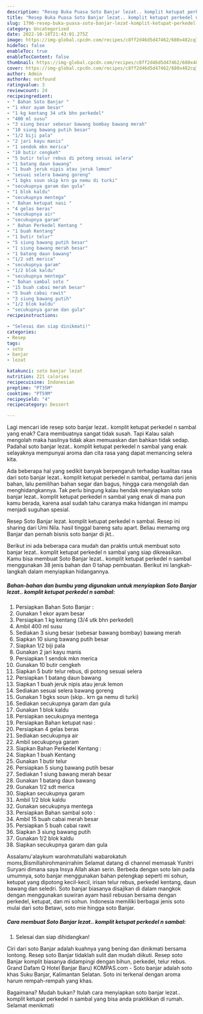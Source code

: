 ```yaml
---
description: "Resep Buka Puasa Soto Banjar lezat.. komplit ketupat perkedel n sambal, Lezat"
title: "Resep Buka Puasa Soto Banjar lezat.. komplit ketupat perkedel n sambal, Lezat"
slug: 1796-resep-buka-puasa-soto-banjar-lezat-komplit-ketupat-perkedel-n-sambal-lezat
category: Uncategorized
date: 2022-10-18T21:43:01.275Z
image: https://img-global.cpcdn.com/recipes/c8ff2d46d5d47462/680x482cq70/soto-banjar-lezat-komplit-ketupat-perkedel-n-sambal-foto-resep-utama.jpg
hideToc: false
enableToc: true
enableTocContent: false
thumbnail: https://img-global.cpcdn.com/recipes/c8ff2d46d5d47462/680x482cq70/soto-banjar-lezat-komplit-ketupat-perkedel-n-sambal-foto-resep-utama.jpg
cover: https://img-global.cpcdn.com/recipes/c8ff2d46d5d47462/680x482cq70/soto-banjar-lezat-komplit-ketupat-perkedel-n-sambal-foto-resep-utama.jpg
author: Admin
authorAv: notfound
ratingvalue: 3
reviewcount: 24
recipeingredient:
- " Bahan Soto Banjar "
- "1 ekor ayam besar"
- "1 kg kentang 34 utk bhn perkedel"
- "400 ml susu"
- "3 siung besar sebesar bawang bombay bawang merah"
- "10 siung bawang putih besar"
- "1/2 biji pala"
- "2 jari kayu manis"
- "1 sendok mkn merica"
- "10 butir cengkeh"
- "5 butir telur rebus di potong sesuai selera"
- "1 batang daun bawang"
- "1 buah jeruk nipis atau jeruk lemon"
- "sesuai selera bawang goreng"
- "1 bgks soun skip krn ga nemu di turki"
- "secukupnya garam dan gula"
- "1 blok kaldu"
- "secukupnya mentega"
- " Bahan ketupat nasi "
- "4 gelas beras"
- "secukupnya air"
- "secukupnya garam"
- " Bahan Perkedel Kentang "
- "1 buah Kentang"
- "1 butir telur"
- "5 siung bawang putih besar"
- "1 siung bawang merah besar"
- "1 batang daun bawang"
- "1/2 sdt merica"
- "secukupnya garam"
- "1/2 blok kaldu"
- "secukupnya mentega"
- " Bahan sambal soto "
- "15 buah cabai merah besar"
- "5 buah cabai rawit"
- "3 siung bawang putih"
- "1/2 blok kaldu"
- "secukupnya garam dan gula"
recipeinstructions:

- "Selesai dan siap dinikmati!"
categories:
- Resep
tags:
- soto
- banjar
- lezat

katakunci: soto banjar lezat 
nutrition: 221 calories
recipecuisine: Indonesian
preptime: "PT35M"
cooktime: "PT59M"
recipeyield: "4"
recipecategory: Dessert

---
```



Lagi mencari ide resep soto banjar lezat.. komplit ketupat perkedel n sambal yang enak? Cara membuatnya sangat tidak susah. Tapi Kalau salah mengolah maka hasilnya tidak akan memuaskan dan bahkan tidak sedap. Padahal soto banjar lezat.. komplit ketupat perkedel n sambal yang enak selayaknya mempunyai aroma dan cita rasa yang dapat memancing selera kita.


Ada beberapa hal yang sedikit banyak berpengaruh terhadap kualitas rasa dari soto banjar lezat.. komplit ketupat perkedel n sambal, pertama dari jenis bahan, lalu pemilihan bahan segar dan bagus, hingga cara mengolah dan menghidangkannya. Tak perlu bingung kalau hendak menyiapkan soto banjar lezat.. komplit ketupat perkedel n sambal yang enak di mana pun kamu berada, karena asal sudah tahu caranya maka hidangan ini mampu menjadi suguhan spesial.

Resep Soto Banjar lezat. komplit ketupat perkedel n sambal. Resep ini sharing dari Umi Nila. hasil tinggal bareng satu apart. Beliau memamg org Banjar dan pernah bisnis soto banjar di jkt..


Berikut ini ada beberapa cara mudah dan praktis untuk membuat soto banjar lezat.. komplit ketupat perkedel n sambal yang siap dikreasikan. Kamu bisa membuat Soto Banjar lezat.. komplit ketupat perkedel n sambal menggunakan 38 jenis bahan dan 0 tahap pembuatan. Berikut ini langkah-langkah dalam menyiapkan hidangannya.

<!--inarticleads1-->

##### Bahan-bahan dan bumbu yang digunakan untuk menyiapkan Soto Banjar lezat.. komplit ketupat perkedel n sambal:

1. Persiapkan  Bahan Soto Banjar :
1. Gunakan 1 ekor ayam besar
1. Persiapkan 1 kg kentang (3/4 utk bhn perkedel)
1. Ambil 400 ml susu
1. Sediakan 3 siung besar (sebesar bawang bombay) bawang merah
1. Siapkan 10 siung bawang putih besar
1. Siapkan 1/2 biji pala
1. Gunakan 2 jari kayu manis
1. Persiapkan 1 sendok mkn merica
1. Gunakan 10 butir cengkeh
1. Siapkan 5 butir telur rebus, di potong sesuai selera
1. Persiapkan 1 batang daun bawang
1. Siapkan 1 buah jeruk nipis atau jeruk lemon
1. Sediakan sesuai selera bawang goreng
1. Gunakan 1 bgks soun (skip.. krn ga nemu di turki)
1. Sediakan secukupnya garam dan gula
1. Gunakan 1 blok kaldu
1. Persiapkan secukupnya mentega
1. Persiapkan  Bahan ketupat nasi :
1. Persiapkan 4 gelas beras
1. Sediakan secukupnya air
1. Ambil secukupnya garam
1. Siapkan  Bahan Perkedel Kentang :
1. Siapkan 1 buah Kentang
1. Gunakan 1 butir telur
1. Persiapkan 5 siung bawang putih besar
1. Sediakan 1 siung bawang merah besar
1. Gunakan 1 batang daun bawang
1. Gunakan 1/2 sdt merica
1. Siapkan secukupnya garam
1. Ambil 1/2 blok kaldu
1. Gunakan secukupnya mentega
1. Persiapkan  Bahan sambal soto :
1. Ambil 15 buah cabai merah besar
1. Persiapkan 5 buah cabai rawit
1. Siapkan 3 siung bawang putih
1. Gunakan 1/2 blok kaldu
1. Siapkan secukupnya garam dan gula


Assalamu&#39;alaykum warohmatullahi wabarokatuh moms,Bismillahirohmanirrahim Selamat datang di channel memasak Yunitri Suryani dimana saya Insya Allah akan serin. Berbeda dengan soto lain pada umumnya, soto banjar menggunakan bahan pelengkap seperti mi sohun, ketupat yang dipotong kecil-kecil, irisan telur rebus, perkedel kentang, daun bawang dan seledri. Soto banjar biasanya disajikan di dalam mangkok dengan menggunakan suwiran ayam hasil rebusan bersama dengan perkedel, ketupat, dan mi sohun. Indonesia memiliki berbagai jenis soto mulai dari soto Betawi, soto mie hingga soto Banjar. 

<!--inarticleads2-->

##### Cara membuat Soto Banjar lezat.. komplit ketupat perkedel n sambal:


1. Selesai dan siap dihidangkan!

Ciri dari soto Banjar adalah kuahnya yang bening dan dinikmati bersama lontong. Resep soto Banjar tidaklah sulit dan mudah diikuti. Resep soto Banjar komplit biasanya didampingi dengan bihun, perkedel, telur rebus. Grand Dafam Q Hotel Banjar Baru) KOMPAS.com - Soto banjar adalah soto khas Suku Banjar, Kalimantan Selatan. Soto ini terkenal dengan aroma harum rempah-rempah yang khas. 

Bagaimana? Mudah bukan? Itulah cara menyiapkan soto banjar lezat.. komplit ketupat perkedel n sambal yang bisa anda praktikkan di rumah. Selamat menikmati
